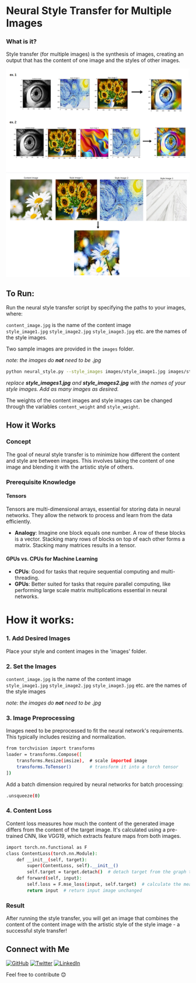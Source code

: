 # Neural Style Transfer for Multiple Images

### What is it?

Style transfer (for multiple images) is the synthesis of images, creating an output that has the content of one image and the styles of  other images.

![Image1](assets/1.png)
![Image2](assets/2.png)


## To Run:
Run the neural style transfer script by specifying the paths to your images, where:

`content_image.jpg` is the name of the content image
<br>
`style_image1.jpg` 
`style_image2.jpg` 
`style_image3.jpg` 
etc.
are the names of the style images.

Two sample images are provided in the `images` folder.

<i>note: the images do <b>not</b> need to be .jpg</i>

```bash
python neural_style.py --style_images images/style_image1.jpg images/style-images/style_image2.jpg --content_image images/content_image.jpg
```
<i>replace <b>style_images1.jpg</b> and <b>style_images2.jpg</b> with the names of your style images. Add as many  images as desired.</i>

The weights of the content images and style images can be changed through the variables `content_weight` and `style_weight`.


## How it Works

### Concept

The goal of neural style transfer is to minimize how different the content and style are between images. This involves taking the content of one image and blending it with the artistic style of others.

### Prerequisite Knowledge

#### Tensors
Tensors are multi-dimensional arrays, essential for storing data in neural networks. They allow the network to process and learn from the data efficiently.
- **Analogy**: Imagine one block equals one number. A row of these blocks is a vector. Stacking many rows of blocks on top of each other forms a matrix. Stacking many matrices results in a tensor.

#### GPUs vs. CPUs for Machine Learning
- **CPUs**: Good for tasks that require sequential computing and multi-threading.
- **GPUs**: Better suited for tasks that require parallel computing, like performing large scale matrix multiplications essential in neural networks.


# How it works:

### 1. Add Desired Images
Place your style and content images in the 'images' folder.

### 2. Set the Images
`content_image.jpg` is the name of the content image
<br>
`style_image1.jpg` 
`style_image2.jpg` 
`style_image3.jpg` 
etc.
are the names of the style images

<i>note: the images do <b>not</b> need to be .jpg</i>

### 3. Image Preprocessing
Images need to be preprocessed to fit the neural network's requirements. This typically includes resizing and normalization.
```bash
from torchvision import transforms
loader = transforms.Compose([
    transforms.Resize(imsize),  # scale imported image
    transforms.ToTensor()       # transform it into a torch tensor
])
```

Add a batch dimension required by neural networks for batch processing:
```bash
.unsqueeze(0)
```

### 4. Content Loss
Content loss measures how much the content of the generated image differs from the content of the target image. It's calculated using a pre-trained CNN, like VGG19, which extracts feature maps from both images.
```bash
import torch.nn.functional as F
class ContentLoss(torch.nn.Module):
    def __init__(self, target):
        super(ContentLoss, self).__init__()
        self.target = target.detach()  # detach target from the graph to treat as a constant reference
    def forward(self, input):
        self.loss = F.mse_loss(input, self.target)  # calculate the mean squared error
        return input  # return input image unchanged
```


### Result
After running the style transfer, you will get an image that combines the content of the content image with the artistic style of the style image - a successful style transfer!

## Connect with Me

[![GitHub](https://img.shields.io/badge/-GitHub-181717?style=for-the-badge&logo=github)](https://github.com/DorsaRoh)
[![Twitter](https://img.shields.io/badge/-Twitter-1DA1F2?style=for-the-badge&logo=twitter)](https://twitter.com/Dorsa_Rohani)
[![LinkedIn](https://img.shields.io/badge/-LinkedIn-0077B5?style=for-the-badge&logo=linkedin)](https://www.linkedin.com/in/dorsarohani/)

Feel free to contribute 😊



